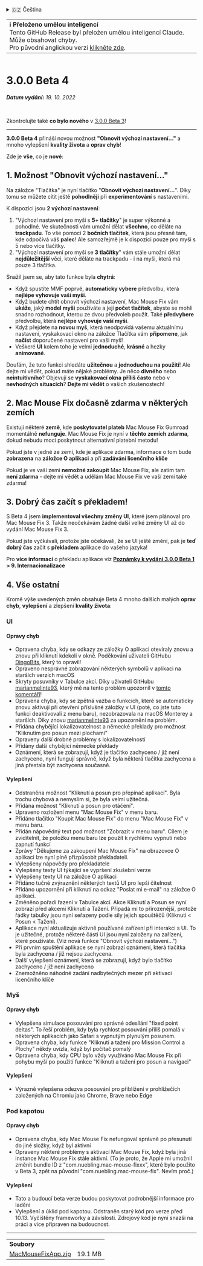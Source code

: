 <details>
<summary>🇨🇿 Čeština</summary>

[🇬🇧 English (GitHub)](https://github.com/noah-nuebling/mac-mouse-fix/releases/tag/3.0.0-Beta-4)\
[🇦🇩 Català](https://redirect.macmousefix.com/?target=mmf-release&tag=3.0.0-Beta-4&locale=ca)\
[🇩🇪 Deutsch](https://redirect.macmousefix.com/?target=mmf-release&tag=3.0.0-Beta-4&locale=de)\
[🇪🇸 Español](https://redirect.macmousefix.com/?target=mmf-release&tag=3.0.0-Beta-4&locale=es)\
[🇫🇷 Français](https://redirect.macmousefix.com/?target=mmf-release&tag=3.0.0-Beta-4&locale=fr)\
[🇮🇩 Indonesia](https://redirect.macmousefix.com/?target=mmf-release&tag=3.0.0-Beta-4&locale=id)\
[🇮🇹 Italiano](https://redirect.macmousefix.com/?target=mmf-release&tag=3.0.0-Beta-4&locale=it)\
[🇭🇺 Magyar](https://redirect.macmousefix.com/?target=mmf-release&tag=3.0.0-Beta-4&locale=hu)\
[🇳🇱 Nederlands](https://redirect.macmousefix.com/?target=mmf-release&tag=3.0.0-Beta-4&locale=nl)\
[🇵🇱 Polski](https://redirect.macmousefix.com/?target=mmf-release&tag=3.0.0-Beta-4&locale=pl)\
[🇧🇷 Português (Brasil)](https://redirect.macmousefix.com/?target=mmf-release&tag=3.0.0-Beta-4&locale=pt-BR)\
[🇵🇹 Português (Portugal)](https://redirect.macmousefix.com/?target=mmf-release&tag=3.0.0-Beta-4&locale=pt-PT)\
[🇷🇴 Română](https://redirect.macmousefix.com/?target=mmf-release&tag=3.0.0-Beta-4&locale=ro)\
[🇸🇪 Svenska](https://redirect.macmousefix.com/?target=mmf-release&tag=3.0.0-Beta-4&locale=sv)\
[🇻🇳 Tiếng Việt](https://redirect.macmousefix.com/?target=mmf-release&tag=3.0.0-Beta-4&locale=vi)\
[🇹🇷 Türkçe](https://redirect.macmousefix.com/?target=mmf-release&tag=3.0.0-Beta-4&locale=tr)\
**🇨🇿 Čeština**\
[🇬🇷 Ελληνικά](https://redirect.macmousefix.com/?target=mmf-release&tag=3.0.0-Beta-4&locale=el)\
[🇷🇺 Русский](https://redirect.macmousefix.com/?target=mmf-release&tag=3.0.0-Beta-4&locale=ru)\
[🇺🇦 Українська](https://redirect.macmousefix.com/?target=mmf-release&tag=3.0.0-Beta-4&locale=uk)\
[🇮🇱 עברית](https://redirect.macmousefix.com/?target=mmf-release&tag=3.0.0-Beta-4&locale=he)\
[🇸🇦 العربية](https://redirect.macmousefix.com/?target=mmf-release&tag=3.0.0-Beta-4&locale=ar)\
[🇮🇳 हिन्दी](https://redirect.macmousefix.com/?target=mmf-release&tag=3.0.0-Beta-4&locale=hi)\
[🇹🇭 ไทย](https://redirect.macmousefix.com/?target=mmf-release&tag=3.0.0-Beta-4&locale=th)\
[🇨🇳 中文 (简体)](https://redirect.macmousefix.com/?target=mmf-release&tag=3.0.0-Beta-4&locale=zh-Hans)\
[🇨🇳 中文 (繁體)](https://redirect.macmousefix.com/?target=mmf-release&tag=3.0.0-Beta-4&locale=zh-Hant)\
[🇭🇰 中文（香港)](https://redirect.macmousefix.com/?target=mmf-release&tag=3.0.0-Beta-4&locale=zh-HK)\
[🇯🇵 日本語](https://redirect.macmousefix.com/?target=mmf-release&tag=3.0.0-Beta-4&locale=ja)\
[🇰🇷 한국어](https://redirect.macmousefix.com/?target=mmf-release&tag=3.0.0-Beta-4&locale=ko)\
[Help translate Mac Mouse Fix to different languages!](https://github.com/noah-nuebling/mac-mouse-fix/discussions/731)
</details>
<table align=><td>
<b>ℹ️ Přeloženo umělou inteligencí</b><br>
Tento GitHub Release byl přeložen umělou inteligencí Claude. Může obsahovat chyby.<br>
Pro původní anglickou verzi <a href="https://github.com/noah-nuebling/mac-mouse-fix/releases/tag/3.0.0-Beta-4">klikněte zde</a>.
</td></table>

<table></table>

# 3.0.0 Beta 4
***Datum vydání:** 19. 10. 2022*

<br>

Zkontrolujte také **co bylo nového** v [3.0.0 Beta 3](https://redirect.macmousefix.com/?target=mmf-release&tag=3.0.0-Beta-3&locale=cs)!

---

**3.0.0 Beta 4** přináší novou možnost **"Obnovit výchozí nastavení..."** a mnoho vylepšení **kvality života** a **oprav chyb**!

Zde je **vše**, co je **nové**:

## 1. Možnost "Obnovit výchozí nastavení..."

Na záložce "Tlačítka" je nyní tlačítko "**Obnovit výchozí nastavení...**".
Díky tomu se můžete cítit ještě **pohodlněji** při **experimentování** s nastaveními.

K dispozici jsou **2 výchozí nastavení**:

1. "Výchozí nastavení pro myši s **5+ tlačítky**" je super výkonné a pohodlné. Ve skutečnosti vám umožní dělat **všechno**, co děláte na **trackpadu**. To vše pomocí 2 **bočních tlačítek**, která jsou přesně tam, kde odpočívá váš **palec**! Ale samozřejmě je k dispozici pouze pro myši s 5 nebo více tlačítky.
2. "Výchozí nastavení pro myši se **3 tlačítky**" vám stále umožní dělat **nejdůležitější** věci, které děláte na trackpadu - i na myši, která má pouze 3 tlačítka.

Snažil jsem se, aby tato funkce byla **chytrá**:

- Když spustíte MMF poprvé, **automaticky vybere** předvolbu, která **nejlépe vyhovuje vaší myši**.
- Když budete chtít obnovit výchozí nastavení, Mac Mouse Fix vám **ukáže**, jaký **model myši** používáte a její **počet tlačítek**, abyste se mohli snadno rozhodnout, kterou ze dvou předvoleb použít. Také **předvybere** předvolbu, která **nejlépe vyhovuje vaší myši**.
- Když přejdete na **novou myš**, která neodpovídá vašemu aktuálnímu nastavení, vyskakovací okno na záložce Tlačítka vám **připomene**, jak **načíst** doporučené nastavení pro vaši myš!
- Veškeré **UI** kolem toho je velmi **jednoduché**, **krásné** a hezky **animované**.

Doufám, že tuto funkci shledáte **užitečnou** a **jednoduchou na použití**! Ale dejte mi vědět, pokud máte nějaké problémy.
Je něco **divného** nebo **neintuitivního**? Objevují se **vyskakovací okna** **příliš často** nebo v **nevhodných situacích**? **Dejte mi vědět** o vašich zkušenostech!

## 2. Mac Mouse Fix dočasně zdarma v některých zemích

Existují některé **země**, kde **poskytovatel plateb** Mac Mouse Fix Gumroad momentálně **nefunguje**.
Mac Mouse Fix je nyní v **těchto zemích** **zdarma**, dokud nebudu moci poskytnout alternativní platební metodu!

Pokud jste v jedné ze zemí, kde je aplikace zdarma, informace o tom bude **zobrazena** na **záložce O aplikaci** a při **zadávání licenčního klíče**

Pokud je ve vaší zemi **nemožné zakoupit** Mac Mouse Fix, ale zatím tam **není zdarma** - dejte mi vědět a udělám Mac Mouse Fix ve vaší zemi také zdarma!

## 3. Dobrý čas začít s překladem!

S Beta 4 jsem **implementoval všechny změny UI**, které jsem plánoval pro Mac Mouse Fix 3. Takže neočekávám žádné další velké změny UI až do vydání Mac Mouse Fix 3.

Pokud jste vyčkávali, protože jste očekávali, že se UI ještě změní, pak je **teď dobrý čas** začít s **překladem** aplikace do vašeho jazyka!

Pro **více informací** o překladu aplikace viz **[Poznámky k vydání 3.0.0 Beta 1](https://redirect.macmousefix.com/?target=mmf-release&tag=3.0.0-Beta-1.1&locale=cs) > 9. Internacionalizace**

## 4. Vše ostatní

Kromě výše uvedených změn obsahuje Beta 4 mnoho dalších malých **oprav chyb**, **vylepšení** a zlepšení **kvality života**:

### UI

#### Opravy chyb

- Opravena chyba, kdy se odkazy ze záložky O aplikaci otevíraly znovu a znovu při kliknutí kdekoli v okně. Poděkování uživateli GitHubu [DingoBits](https://github.com/DingoBits), který to opravil!
- Opraveno nesprávné zobrazování některých symbolů v aplikaci na starších verzích macOS
- Skryty posuvníky v Tabulce akcí. Díky uživateli GitHubu [marianmelinte93](https://github.com/marianmelinte93), který mě na tento problém upozornil v [tomto komentáři](https://github.com/noah-nuebling/mac-mouse-fix/discussions/366#discussioncomment-3728994)!
- Opravena chyba, kdy se zpětná vazba o funkcích, které se automaticky znovu aktivují při otevření příslušné záložky v UI (poté, co jste tuto funkci deaktivovali z menu baru), nezobrazovala na macOS Monterey a starších. Díky znovu [marianmelinte93](https://github.com/marianmelinte93) za upozornění na problém.
- Přidána chybějící lokalizovatelnost a německé překlady pro možnost "Kliknutím pro posun mezi plochami"
- Opraveny další drobné problémy s lokalizovatelností
- Přidány další chybějící německé překlady
- Oznámení, která se zobrazují, když je tlačítko zachyceno / již není zachyceno, nyní fungují správně, když byla některá tlačítka zachycena a jiná přestala být zachycena současně.

#### Vylepšení

- Odstraněna možnost "Kliknutí a posun pro přepínač aplikací". Byla trochu chybová a nemyslím si, že byla velmi užitečná.
- Přidána možnost "Kliknutí a posun pro otáčení".
- Upraveno rozložení menu "Mac Mouse Fix" v menu baru.
- Přidáno tlačítko "Koupit Mac Mouse Fix" do menu "Mac Mouse Fix" v menu baru.
- Přidán nápovědný text pod možnost "Zobrazit v menu baru". Cílem je zviditelnit, že položku menu baru lze použít k rychlému vypnutí nebo zapnutí funkcí
- Zprávy "Děkujeme za zakoupení Mac Mouse Fix" na obrazovce O aplikaci lze nyní plně přizpůsobit překladateli.
- Vylepšeny nápovědy pro překladatele
- Vylepšeny texty UI týkající se vypršení zkušební verze
- Vylepšeny texty UI na záložce O aplikaci
- Přidáno tučné zvýraznění některých textů UI pro lepší čitelnost
- Přidáno upozornění při kliknutí na odkaz "Poslat mi e-mail" na záložce O aplikaci.
- Změněno pořadí řazení v Tabulce akcí. Akce Kliknutí a Posun se nyní zobrazí před akcemi Kliknutí a Tažení. Připadá mi to přirozenější, protože řádky tabulky jsou nyní seřazeny podle síly jejich spouštěčů (Kliknutí < Posun < Tažení).
- Aplikace nyní aktualizuje aktivně používané zařízení při interakci s UI. To je užitečné, protože některé části UI jsou nyní založeny na zařízení, které používáte. (Viz nová funkce "Obnovit výchozí nastavení...")
- Při prvním spuštění aplikace se nyní zobrazí oznámení, která tlačítka byla zachycena / již nejsou zachycena.
- Další vylepšení oznámení, která se zobrazují, když bylo tlačítko zachyceno / již není zachyceno
- Znemožněno náhodné zadání nadbytečných mezer při aktivaci licenčního klíče

### Myš

#### Opravy chyb

- Vylepšena simulace posouvání pro správné odesílání "fixed point deltas". To řeší problém, kdy byla rychlost posouvání příliš pomalá v některých aplikacích jako Safari s vypnutým plynulým posunem.
- Opravena chyba, kdy funkce "Kliknutí a tažení pro Mission Control a Plochy" někdy uvízla, když byl počítač pomalý
- Opravena chyba, kdy CPU bylo vždy využíváno Mac Mouse Fix při pohybu myší po použití funkce "Kliknutí a tažení pro posun a navigaci"

#### Vylepšení

- Výrazně vylepšena odezva posouvání pro přiblížení v prohlížečích založených na Chromiu jako Chrome, Brave nebo Edge

### Pod kapotou

#### Opravy chyb

- Opravena chyba, kdy Mac Mouse Fix nefungoval správně po přesunutí do jiné složky, když byl aktivní
- Opraveny některé problémy s aktivací Mac Mouse Fix, když byla jiná instance Mac Mouse Fix stále aktivní. (To je proto, že Apple mi umožnil změnit bundle ID z "com.nuebling.mac-mouse-fixxx", které bylo použito v Beta 3, zpět na původní "com.nuebling.mac-mouse-fix". Nevím proč.)

#### Vylepšení

- Tato a budoucí beta verze budou poskytovat podrobnější informace pro ladění
- Vylepšení a úklid pod kapotou. Odstraněn starý kód pro verze před 10.13. Vyčištěny frameworky a závislosti. Zdrojový kód je nyní snazší na práci a více připraven na budoucnost.

---

<table align="start">
<tr>
    <td colspan=2>
        <b>Soubory</b>
    </td>
</tr>
<tr>
    <td><a href="https://github.com/noah-nuebling/mac-mouse-fix/releases/download/3.0.0-Beta-4/MacMouseFixApp.zip">MacMouseFixApp.zip</a></td>
    <td>19.1 MB</td>
</tr>
</table>